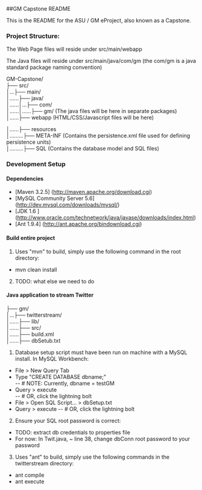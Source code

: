 ##GM Capstone README

This is the README for the ASU / GM eProject, also known as a Capstone. 

### Project Structure:

The Web Page files will reside under src/main/webapp

The Java files will reside under src/main/java/com/gm (the com/gm is a java standard package naming convention) 

GM-Capstone/  
├── src/  
│...├── main/  
│......├── java/  
│......│...├── com/  
│......│......├── gm/ (The java files will be here in separate packages)  
│......├── webapp (HTML/CSS/Javascript files will be here)  

│......├── resources  
│.........├── META-INF (Contains the persistence.xml file used for defining persistence   units)  
│.........├── SQL (Contains the database model and SQL files)  

### Development Setup 

#### Dependencies
 - [Maven 3.2.5] (http://maven.apache.org/download.cgi)
 - [MySQL Community Server 5.6] (http://dev.mysql.com/downloads/mysql/) 
 - [JDK 1.6 ] (http://www.oracle.com/technetwork/java/javase/downloads/index.html)
 - [Ant 1.9.4] (http://ant.apache.org/bindownload.cgi)

#### Build entire project

1. Uses "mvn" to build, simply use the following command in the root directory:
 - mvn clean install
2. TODO: what else we need to do

#### Java application to stream Twitter

├── gm/  
│...├── twitterstream/  
│......├── lib/  
│......├── src/  
│......├── build.xml  
│......├── dbSetub.txt  

 1. Database setup script must have been run on machine with a MySQL install. In MySQL Workbench: 
  - File > New Query Tab
  - Type "CREATE DATABASE dbname;"                    
  -- # NOTE: Currently, dbname = testGM
  - Query > execute                                   
  -- # OR, click the lightning bolt
  - File > Open SQL Script... > dbSetup.txt
  - Query > execute
  -- # OR, click the lightning bolt
 2. Ensure your SQL root password is correct:
  - TODO: extract db credentials to properties file
  - For now: In Twit.java, ~ line 38, change dbConn root password to your password
 3. Uses "ant" to build, simply use the following commands in the twitterstream directory:  
  - ant compile  
  - ant execute
